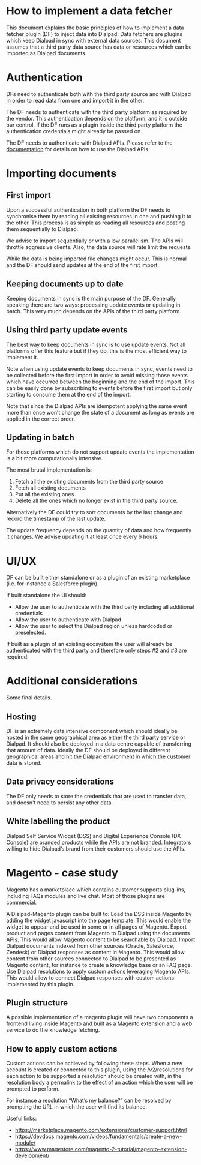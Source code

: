 # How to implement a data fetcher

This document explains the basic principles of how to implement a data fetcher
plugin (DF) to inject data into Dialpad. Data fetchers are plugins which keep
Dialpad in sync with external data sources.
This document assumes that a third party data source has data or resources
which can be imported as Dialpad documents.

# Authentication

DFs need to authenticate both with the third party source and with Dialpad in
order to read data from one and import it in the other.

The DF needs to authenticate with the third party platform as required by the
vendor. This authentication depends on the platform, and it is outside our
control. If the DF runs as a plugin inside the third party platform the
authentication credentials might already be passed on.

The DF needs to authenticate with Dialpad APIs.
Please refer to the [documentation](https://petstore.swagger.io/?url=https://api.stg.karehq.com/v3.1/swagger.json)
for details on how to use the Dialpad APIs.

# Importing documents

## First import

Upon a successful authentication in both platform the DF needs to synchronise
them by reading all existing resources in one and pushing it to the other.
This process is as simple as reading all resources and posting them
sequentially to Dialpad.

We advise to import sequentially or with a low parallelism. The APIs will
throttle aggressive clients. Also, the data source will rate limit the requests.

While the data is being imported file changes might occur. This is normal and
the DF should send updates at the end of the first import.

## Keeping documents up to date

Keeping documents in sync is the main purpose of the DF. Generally speaking
there are two ways: processing update events or updating in batch. This very
much depends on the APIs of the third party platform.

## Using third party update events

The best way to keep documents in sync is to use update events. Not all
platforms offer this feature but if they do, this is the most efficient way
to implement it.

Note when using update events to keep documents in sync, events need to be
collected before the first import in order to avoid missing those events which
have occurred between the beginning and the end of the import. This can be
easily done by subscribing to events before the first import but only starting
to consume them at the end of the import.

Note that since the Dialpad APIs are idempotent applying the same event more than
once won’t change the state of a document as long as events are applied in the
correct order.

## Updating in batch

For those platforms which do not support update events the implementation is a
 bit more computationally intensive.

The most brutal implementation is:
 1. Fetch all the existing documents from the third party source
 2. Fetch all existing documents
 3. Put all the existing ones
 4. Delete all the ones which no longer exist in the third party source.

Alternatively the DF could try to sort documents by the last change and record
the timestamp of the last update.

The update frequency depends on the quantity of data and how frequently it
changes. We advise updating it at least once every 6 hours.

# UI/UX

DF can be built either standalone or as a plugin of an existing marketplace
(i.e. for instance a Salesforce plugin).

If built standalone the UI should:
 *  Allow the user to authenticate with the third party including all additional credentials
 *  Allow the user to authenticate with Dialpad
 *  Allow the user to select the Dialpad region unless hardcoded or preselected.

If built as a plugin of an existing ecosystem the user will already be
authenticated with the third party and therefore only steps #2 and #3 are required.

# Additional considerations

Some final details.

## Hosting


DF is an extremely data intensive component which should ideally be hosted in
the same geographical area as either the third party service or Dialpad. It should
also be deployed in a data centre capable of transferring that amount of data.
Ideally the DF should be deployed in different geographical areas and hit the
Dialpad environment in which the customer data is stored.

## Data privacy considerations

The DF only needs to store the credentials that are used to transfer data, and
doesn't need to persist any other data.

## White labelling the product

Dialpad Self Service Widget (DSS) and Digital Experience Console (DX Console) are branded products while the APIs are not
branded. Integrators willing to hide Dialpad’s brand from their customers should
use the APIs.

# Magento - case study

Magento has a marketplace which contains customer supports plug-ins,
including FAQs modules and live chat. Most of those plugins are commercial.

A Dialpad-Magento plugin can be built to:
Load the DSS inside Magento by adding the widget javascript into the page
template. This would enable the widget to appear and be used in some or in all
pages of Magento.
Export product and pages content from Magento to Dialpad using the documents APIs.
This would allow Magento content to be searchable by Dialpad.
Import Dialpad documents indexed from other sources (Oracle, Salesforce, Zendesk)
or Dialpad responses as content in Magento. This would allow content from other
sources connected to Dialpad to be presented as Magento content, for instance to
create a knowledge base or an FAQ page.
Use Dialpad resolutions to apply custom actions leveraging Magento APIs.
This would allow to connect Dialpad responses with custom actions implemented by
this plugin.

## Plugin structure

A possible implementation of a magento plugin will have two components a
frontend living inside Magento and built as a Magento extension and a web
service to do the knowledge fetching.

## How to apply custom actions

Custom actions can be achieved by following these steps. When a new account is
created or connected to this plugin, using the /v2/resolutions for each action
to be supported a resolution should be created with, in the resolution body a
permalink to the effect of an action which the user will be prompted to perform.

For instance a resolution “What’s my balance?” can be resolved by prompting the
URL in which the user will find its balance.

Useful links:
 *  https://marketplace.magento.com/extensions/customer-support.html
 *  https://devdocs.magento.com/videos/fundamentals/create-a-new-module/
 *  https://www.magestore.com/magento-2-tutorial/magento-extension-development/
